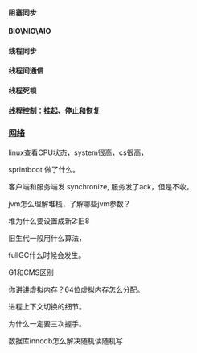 #### 阻塞同步

#### BIO\NIO\AIO

#### 线程同步

#### 线程间通信

#### 线程死锁

#### 线程控制：挂起、停止和恢复



### **<u>网络</u>**



linux查看CPU状态，system很高，cs很高，

sprintboot 做了什么。

客户端和服务端发 synchronize, 服务发了ack，但是不收。

jvm怎么理解堆栈，了解哪些jvm参数？

堆为什么要设置成新2:旧8

旧生代一般用什么算法，

fullGC什么时候会发生。

G1和CMS区别

你讲讲虚拟内存？64位虚拟内存怎么分配。

进程上下文切换的细节。

为什么一定要三次握手。

数据库innodb怎么解决随机读随机写

